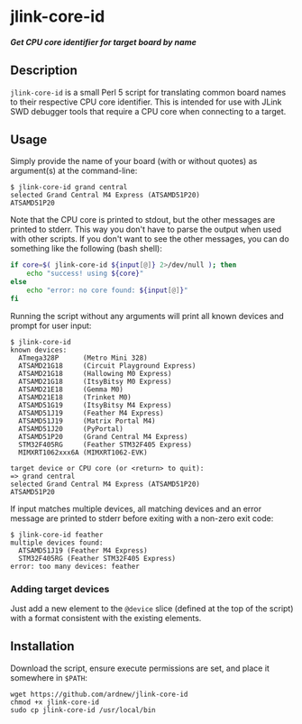 # jlink-core-id
##### Get CPU core identifier for target board by name

## Description

`jlink-core-id` is a small Perl 5 script for translating common board names to their respective CPU core identifier. This is intended for use with JLink SWD debugger tools that require a CPU core when connecting to a target.

## Usage

Simply provide the name of your board (with or without quotes) as argument(s) at the command-line:

```
$ jlink-core-id grand central
selected Grand Central M4 Express (ATSAMD51P20)
ATSAMD51P20
```

Note that the CPU core is printed to stdout, but the other messages are printed to stderr. This way you don't have to parse the output when used with other scripts. If you don't want to see the other messages, you can do something like the following (bash shell):

```sh
if core=$( jlink-core-id ${input[@]} 2>/dev/null ); then
	echo "success! using ${core}"
else
	echo "error: no core found: ${input[@]}"
fi
```

Running the script without any arguments will print all known devices and prompt for user input:

```
$ jlink-core-id
known devices:
  ATmega328P      (Metro Mini 328)
  ATSAMD21G18     (Circuit Playground Express)
  ATSAMD21G18     (Hallowing M0 Express)
  ATSAMD21G18     (ItsyBitsy M0 Express)
  ATSAMD21E18     (Gemma M0)
  ATSAMD21E18     (Trinket M0)
  ATSAMD51G19     (ItsyBitsy M4 Express)
  ATSAMD51J19     (Feather M4 Express)
  ATSAMD51J19     (Matrix Portal M4)
  ATSAMD51J20     (PyPortal)
  ATSAMD51P20     (Grand Central M4 Express)
  STM32F405RG     (Feather STM32F405 Express)
  MIMXRT1062xxx6A (MIMXRT1062-EVK)

target device or CPU core (or <return> to quit):
=> grand central
selected Grand Central M4 Express (ATSAMD51P20)
ATSAMD51P20
```

If input matches multiple devices, all matching devices and an error message are printed to stderr before exiting with a non-zero exit code:

```
$ jlink-core-id feather
multiple devices found:
  ATSAMD51J19 (Feather M4 Express)
  STM32F405RG (Feather STM32F405 Express)
error: too many devices: feather
```

### Adding target devices

Just add a new element to the `@device` slice (defined at the top of the script) with a format consistent with the existing elements.

## Installation

Download the script, ensure execute permissions are set, and place it somewhere in `$PATH`:

```
wget https://github.com/ardnew/jlink-core-id
chmod +x jlink-core-id
sudo cp jlink-core-id /usr/local/bin
```

